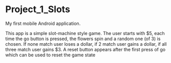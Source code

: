 # Project_1_Slots

My first mobile Android application.

This app is a simple slot-machine style game. The user starts with $5, each time the go button is pressed, the flowers spin and a random one (of 3) is chosen. If none match user loses a dollar, if 2 match user gains a dollar, if all three match user gains $3. 
A reset button appears after the first press of go which can be used to reset the game state
